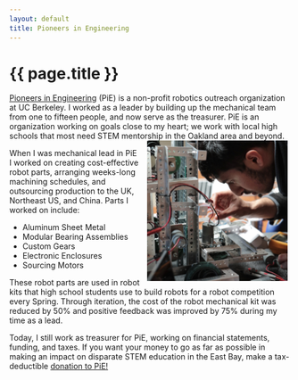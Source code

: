```yaml
---
layout: default
title: Pioneers in Engineering
---
```


# {{ page.title }}

<div class="message">
 <a href="pierobotics.org">Pioneers in Engineering</a> (PiE) is a non-profit robotics outreach organization at UC Berkeley. I worked as a leader by building up the mechanical team from one to fifteen people, and now serve as the treasurer. PiE is an organization working on goals close to my heart; we work with local high schools that most need STEM mentorship in the Oakland area and beyond. 
</div>

<img src="/images/PiE.jpg" style="width:50%; float:right; margin-right:0.3rem; padding-left:0.8rem; border-radius:0">

When I was mechanical lead in PiE I worked on creating cost-effective robot parts, arranging weeks-long machining schedules, and outsourcing production to the UK, Northeast US, and China. Parts I worked on include:

* Aluminum Sheet Metal
* Modular Bearing Assemblies
* Custom Gears
* Electronic Enclosures
* Sourcing Motors

These robot parts are used in robot kits that high school students use to build robots for a robot competition every Spring. Through iteration, the cost of the robot mechanical kit was reduced by 50% and positive feedback was improved by 75% during my time as a lead. 

Today, I still work as treasurer for PiE, working on financial statements, funding, and taxes. If you want your money to go as far as possible in making an impact on disparate STEM education in the East Bay, make a tax-deductible [donation to PiE!](https://pierobotics.org/support-pie/)
